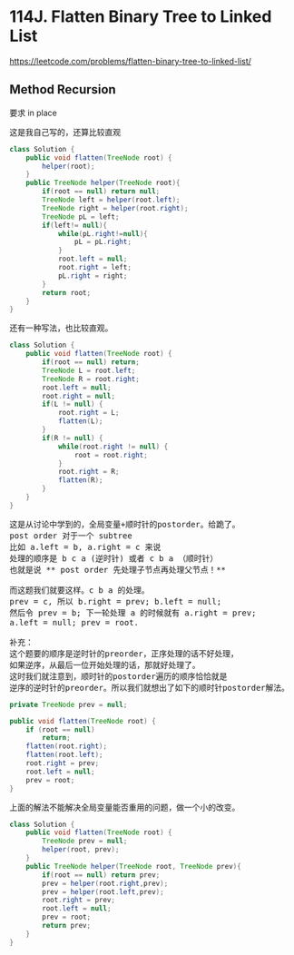# 114J. Flatten Binary Tree to Linked List
https://leetcode.com/problems/flatten-binary-tree-to-linked-list/

## Method Recursion
要求 in place

这是我自己写的，还算比较直观
```java
class Solution {
    public void flatten(TreeNode root) {
        helper(root);
    }
    public TreeNode helper(TreeNode root){
        if(root == null) return null;
        TreeNode left = helper(root.left);
        TreeNode right = helper(root.right);
        TreeNode pL = left;
        if(left!= null){
            while(pL.right!=null){
                pL = pL.right;
            }
            root.left = null;
            root.right = left;
            pL.right = right;
        }
        return root;
    }
}
```

还有一种写法，也比较直观。
```java
class Solution {
    public void flatten(TreeNode root) {
        if(root == null) return;
        TreeNode L = root.left;
        TreeNode R = root.right;
        root.left = null;
        root.right = null;
        if(L != null) {
            root.right = L;
            flatten(L);
        }
        if(R != null) {
            while(root.right != null) {
                root = root.right;
            }
            root.right = R;
            flatten(R);
        }  
    }
}
```

<pre>
这是从讨论中学到的，全局变量+顺时针的postorder。给跪了。
post order 对于一个 subtree 
比如 a.left = b, a.right = c 来说
处理的顺序是 b c a (逆时针) 或者 c b a （顺时针）
也就是说 ** post order 先处理子节点再处理父节点！**

而这题我们就要这样。c b a 的处理。
prev = c, 所以 b.right = prev; b.left = null;
然后令 prev = b; 下一轮处理 a 的时候就有 a.right = prev;
a.left = null; prev = root.

补充：
这个题要的顺序是逆时针的preorder，正序处理的话不好处理，
如果逆序，从最后一位开始处理的话，那就好处理了。
这时我们就注意到，顺时针的postorder遍历的顺序恰恰就是
逆序的逆时针的preorder。所以我们就想出了如下的顺时针postorder解法。
</pre>


```java
private TreeNode prev = null;

public void flatten(TreeNode root) {
    if (root == null)
        return;
    flatten(root.right);
    flatten(root.left);
    root.right = prev;
    root.left = null;
    prev = root;
}
```

上面的解法不能解决全局变量能否重用的问题，做一个小的改变。
```java
class Solution {
    public void flatten(TreeNode root) {
        TreeNode prev = null;
        helper(root, prev);
    }
    public TreeNode helper(TreeNode root, TreeNode prev){
        if(root == null) return prev;
        prev = helper(root.right,prev);
        prev = helper(root.left,prev);
        root.right = prev;
        root.left = null;
        prev = root;
        return prev;
    }
}
```